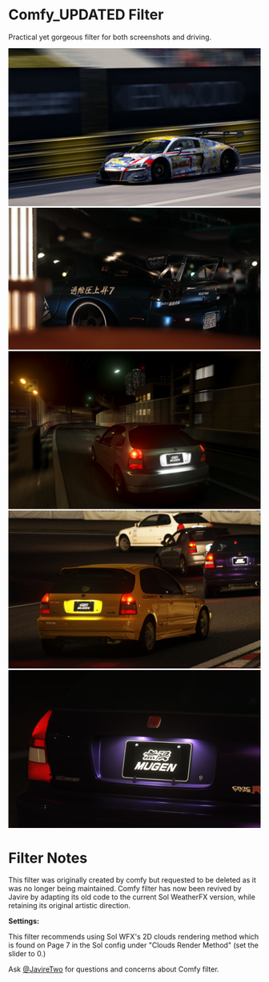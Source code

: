 # Comfy_UPDATED Filter
Practical yet gorgeous filter for both screenshots and driving.

![](../../../src/comfy/20210925-180621-macau-bk_audi_r8_lms_2019_sprint.png)
![](../../../src/comfy/Screenshot_pschd_mazda_rx7_amemiya_ddm_gt5_rbhangar_4-6-121-18-32-30.png)
![](../../../src/comfy/20210925-182506-shuto_revival_project_beta-ddm_mugen_civic_ek9.png)
![](../../../src/comfy/20210925-181445-ddm_gts_tsukuba-ddm_mugen_civic_ek9.png)
![](../../../src/comfy/20210925-181328-ddm_gts_tsukuba-ddm_mugen_civic_ek9.png)

# Filter Notes
This filter was originally created by comfy but requested to be deleted as it was no longer being maintained. Comfy filter has now been revived by Javire by adapting its old code to the current Sol WeatherFX version, while retaining its original artistic direction.

**Settings:**

This filter recommends using Sol WFX's 2D clouds rendering method which is found on Page 7 in the Sol config under "Clouds Render Method" (set the slider to 0.)

Ask [@JavireTwo](https://github.com/JavireTwo) for questions and concerns about Comfy filter.
